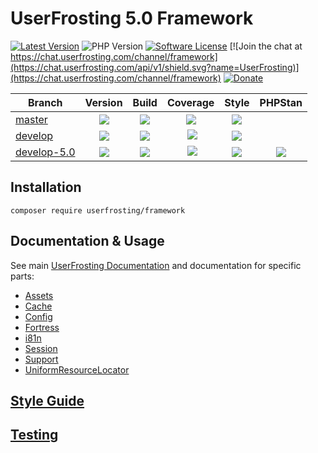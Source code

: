 # UserFrosting 5.0 Framework

[![Latest Version](https://img.shields.io/github/release/userfrosting/framework.svg)](https://github.com/userfrosting/framework/releases)
![PHP Version](https://img.shields.io/packagist/php-v/userfrosting/framework/dev-develop-5.0?color=brightgreen)
[![Software License](https://img.shields.io/badge/license-MIT-brightgreen.svg)](LICENSE.md)
[![Join the chat at https://chat.userfrosting.com/channel/framework](https://chat.userfrosting.com/api/v1/shield.svg?name=UserFrosting)](https://chat.userfrosting.com/channel/framework)
[![Donate](https://img.shields.io/badge/Open%20Collective-Donate-blue.svg)](https://opencollective.com/userfrosting#backer)

| Branch | Version | Build | Coverage | Style | PHPStan |
| ------ |:-------:|:-----:|:--------:|:-----:|:-------:|
| [master][framework] | ![][framework-version] | [![][framework-master-build]][framework-travis] | [![][framework-master-codecov]][framework-codecov] | [![][framework-style-master]][framework-style] |
| [develop][framework-develop] | ![][framework-version-develop] | [![][framework-develop-build]][framework-travis] | [![][framework-develop-codecov]][framework-codecov] | [![][framework-style-develop]][framework-style] |
| [develop-5.0][framework-develop5] | ![][framework-version-develop5] | [![][framework-develop5-build]][framework-travis] | [![][framework-develop5-codecov]][framework-codecov] | [![][framework-style-develop5]][framework-style] | [![][framework-phpstan-develop5]][framework-phpstan]

<!-- Links -->
[framework]: https://github.com/userfrosting/framework
[framework-develop]: https://github.com/userfrosting/framework/tree/develop
[framework-develop5]: https://github.com/userfrosting/framework/tree/develop-5.0
[framework-version]: https://img.shields.io/github/release/userfrosting/framework.svg?color=success&label=Version
[framework-version-develop]: https://img.shields.io/badge/Version-4.7.x-yellow.svg
[framework-version-develop5]: https://img.shields.io/badge/Version-5.0.x-red.svg
[framework-master-build]: https://img.shields.io/github/workflow/status/userfrosting/framework/Build/master?logo=github
[framework-master-codecov]: https://codecov.io/gh/userfrosting/framework/branch/master/graph/badge.svg
[framework-develop-build]: https://img.shields.io/github/workflow/status/userfrosting/framework/Build/develop?logo=github
[framework-develop5-build]: https://img.shields.io/github/workflow/status/userfrosting/framework/Build/develop-5.0?logo=github
[framework-develop-codecov]: https://codecov.io/gh/userfrosting/framework/branch/develop/graph/badge.svg
[framework-develop5-codecov]: https://codecov.io/gh/userfrosting/framework/branch/develop-5.0/graph/badge.svg
[framework-releases]: https://github.com/userfrosting/framework/releases
[framework-travis]: https://github.com/userfrosting/framework/actions
[framework-codecov]: https://codecov.io/gh/userfrosting/framework
[framework-style-master]: https://github.styleci.io/repos/360994768/shield?branch=master&style=flat
[framework-style-develop]: https://github.styleci.io/repos/360994768/shield?branch=develop&style=flat
[framework-style-develop5]: https://github.styleci.io/repos/360994768/shield?branch=develop-5.0&style=flat
[framework-style]: https://github.styleci.io/repos/360994768
[framework-phpstan]: https://github.com/userfrosting/framework/actions/workflows/PHPStan.yml
[framework-phpstan-develop5]: https://github.com/userfrosting/framework/actions/workflows/PHPStan.yml/badge.svg?branch=develop-5.0

## Installation
```
composer require userfrosting/framework
```

## Documentation & Usage
See main [UserFrosting Documentation](https://learn.userfrosting.com) and documentation for specific parts: 
 - [Assets](src/Assets/)
 - [Cache](src/Cache/)
 - [Config](src/Config/)
 - [Fortress](src/Fortress/)
 - [i81n](src/I18n)
 - [Session](src/Session)
 - [Support](src/Support)
 - [UniformResourceLocator](src/UniformResourceLocator)

## [Style Guide](STYLE_GUIDE.md)

## [Testing](RUNNING_TESTS.md)
